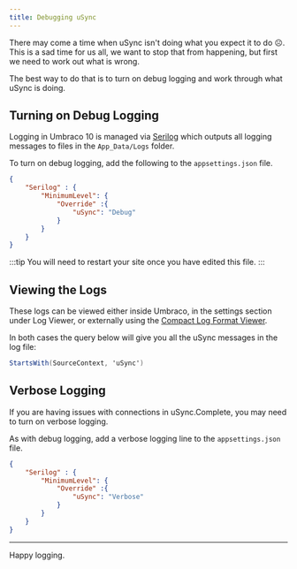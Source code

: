 ```yaml
---
title: Debugging uSync
---
```


There may come a time when uSync isn't doing what you expect it to do ☹. This is a sad time for us all, we want to stop that from happening, but first we need to work out what is wrong.

The best way to do that is to turn on debug logging and work through what uSync is doing. 

## Turning on Debug Logging

Logging in Umbraco 10 is managed via [Serilog](https://our.umbraco.com/documentation/Fundamentals/Code/Debugging/Logging/) which outputs all logging messages to files in the `App_Data/Logs` folder.

To turn on debug logging, add the following to the `appsettings.json` file. 

```json title="/appsettings.json"
{
    "Serilog" : {
        "MinimumLevel": {
            "Override" :{
                "uSync": "Debug" 
            }
        }
    }
}
```

:::tip 
You will need to restart your site once you have edited this file.
:::

## Viewing the Logs
These logs can be viewed either inside Umbraco, in the settings section under Log Viewer, or externally using the [Compact Log Format Viewer](https://github.com/warrenbuckley/Compact-Log-Format-Viewer).

In both cases the query below will give you all the uSync messages in the log file: 

```cs
StartsWith(SourceContext, 'uSync')
```


## Verbose Logging 
If you are having issues with connections in uSync.Complete, you may need to turn on verbose logging. 

As with debug logging, add a verbose logging line to the `appsettings.json` file. 

```json title="/appsettings.json"
{
    "Serilog" : {
        "MinimumLevel": {
            "Override" :{
                "uSync": "Verbose" 
            }
        }
    }
}
```

----

Happy logging.